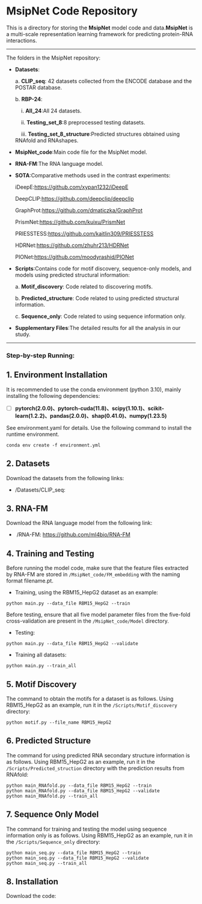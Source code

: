 # **MsipNet** Code Repository

This is a directory for storing the **MsipNet** model code and data.**MsipNet** is a multi-scale representation learning framework for predicting protein-RNA interactions.

---

The folders in the MsipNet repository:

- **Datasets**:
  
  a. **CLIP_seq**: 42 datasets collected from the ENCODE database and the POSTAR database.
  
  b. **RBP-24**:

  &nbsp;&nbsp;&nbsp;&nbsp;i. **All_24**:All 24 datasets.
    
  &nbsp;&nbsp;&nbsp;&nbsp;ii. **Testing_set_8**:8 preprocessed testing datasets.
    
  &nbsp;&nbsp;&nbsp;&nbsp;iii. **Testing_set_8_structure**:Predicted structures obtained using RNAfold and RNAshapes.

- **MsipNet_code**:Main code file for the MsipNet model.

- **RNA-FM**:The RNA language model.

- **SOTA**:Comparative methods used in the contrast experiments:
  
  iDeepE:https://github.com/xypan1232/iDeepE
  
  DeepCLIP:https://github.com/deepclip/deepclip
  
  GraphProt:https://github.com/dmaticzka/GraphProt
  
  PrismNet:https://github.com/kuixu/PrismNet
  
  PRIESSTESS:https://github.com/kaitlin309/PRIESSTESS
  
  HDRNet:https://github.com/zhuhr213/HDRNet
  
  PIONet:https://github.com/moodyrashid/PIONet

- **Scripts**:Contains code for motif discovery, sequence-only models, and models using predicted structural information:

  a. **Motif_discovery**: Code related to discovering motifs.
  
  b. **Predicted_structure**: Code related to using predicted structural information.
  
  c. **Sequence_only**: Code related to using sequence information only.

- **Supplementary Files**:The detailed results for all the analysis in our study.

---



### **Step-by-step Running:**

## 1. Environment Installation

It is recommended to use the conda environment (python 3.10), mainly installing the following dependencies:

- [ ] ​		**pytorch(2.0.0)、pytorch-cuda(11.8)、scipy(1.10.1)、scikit-learn(1.2.2)、pandas(2.0.0)、shap(0.41.0)、numpy(1.23.5)**

See environment.yaml for details. Use the following command to install the runtime environment.

```
conda env create -f environment.yml
```

## 2. Datasets

Download the datasets from the following links:

-  /Datasets/CLIP_seq:

## 3. RNA-FM

Download the RNA language model from the following link:

- ​		/RNA-FM:  https://github.com/ml4bio/RNA-FM

## 4. Training and Testing

Before running the model code, make sure that the feature files extracted by RNA-FM are stored in `/MsipNet_code/FM_embedding` with the naming format filename.pt.

- Training, using the RBM15_HepG2 dataset as an example:

```
python main.py --data_file RBM15_HepG2 --train
```

Before testing, ensure that all five model parameter files from the five-fold cross-validation are present in the `/MsipNet_code/Model` directory.

- Testing:
  
```
python main.py --data_file RBM15_HepG2 --validate
```

- Training all datasets:

```
python main.py --train_all
```

## 5. Motif Discovery

The command to obtain the motifs for a dataset is as follows. Using RBM15_HepG2 as an example, run it in the `/Scripts/Motif_discovery` directory:

```
python motif.py --file_name RBM15_HepG2
```

## 6. Predicted Structure

The command for using predicted RNA secondary structure information is as follows. Using RBM15_HepG2 as an example, run it in the `/Scripts/Predicted_struction` directory with the prediction results from RNAfold:

```
python main_RNAfold.py --data_file RBM15_HepG2 --train
python main_RNAfold.py --data_file RBM15_HepG2 --validate
python main_RNAfold.py --train_all
```

## 7. Sequence Only Model

The command for training and testing the model using sequence information only is as follows. Using RBM15_HepG2 as an example, run it in the `/Scripts/Sequence_only` directory:

```
python main_seq.py --data_file RBM15_HepG2 --train
python main_seq.py --data_file RBM15_HepG2 --validate
python main_seq.py --train_all
```

## 8. Installation

Download the code:

```

```
